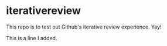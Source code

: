 # iterativereview
This repo is to test out Github's iterative review experience. Yay!

This is a line I added.
